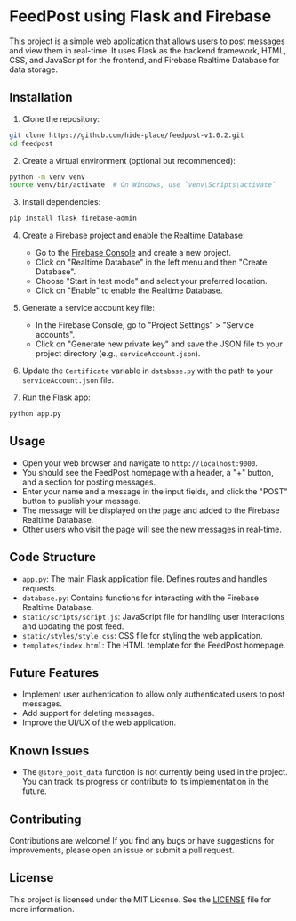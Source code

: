 # FeedPost using Flask and Firebase

This project is a simple web application that allows users to post messages and view them in real-time. It uses Flask as the backend framework, HTML, CSS, and JavaScript for the frontend, and Firebase Realtime Database for data storage.


## Installation

1. Clone the repository:
```bash
git clone https://github.com/hide-place/feedpost-v1.0.2.git
cd feedpost
```

2. Create a virtual environment (optional but recommended):
```bash
python -m venv venv
source venv/bin/activate  # On Windows, use `venv\Scripts\activate`
```

3. Install dependencies:
```bash
pip install flask firebase-admin
```

4. Create a Firebase project and enable the Realtime Database:
   - Go to the [Firebase Console](https://console.firebase.google.com/) and create a new project.
   - Click on "Realtime Database" in the left menu and then "Create Database".
   - Choose "Start in test mode" and select your preferred location.
   - Click on "Enable" to enable the Realtime Database.

5. Generate a service account key file:
   - In the Firebase Console, go to "Project Settings" > "Service accounts".
   - Click on "Generate new private key" and save the JSON file to your project directory (e.g., `serviceAccount.json`).

6. Update the `Certificate` variable in `database.py` with the path to your `serviceAccount.json` file.

7. Run the Flask app:
```bash
python app.py
```

## Usage

- Open your web browser and navigate to `http://localhost:9000`.
- You should see the FeedPost homepage with a header, a "+" button, and a section for posting messages.
- Enter your name and a message in the input fields, and click the "POST" button to publish your message.
- The message will be displayed on the page and added to the Firebase Realtime Database.
- Other users who visit the page will see the new messages in real-time.

## Code Structure

- `app.py`: The main Flask application file. Defines routes and handles requests.
- `database.py`: Contains functions for interacting with the Firebase Realtime Database.
- `static/scripts/script.js`: JavaScript file for handling user interactions and updating the post feed.
- `static/styles/style.css`: CSS file for styling the web application.
- `templates/index.html`: The HTML template for the FeedPost homepage.



## Future Features

- Implement user authentication to allow only authenticated users to post messages.
- Add support for deleting messages.
- Improve the UI/UX of the web application.

## Known Issues

- The `@store_post_data` function is not currently being used in the project. You can track its progress or contribute to its implementation in the future.


## Contributing

Contributions are welcome! If you find any bugs or have suggestions for improvements, please open an issue or submit a pull request.


## License

This project is licensed under the MIT License. See the [LICENSE](LICENSE) file for more information.
